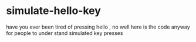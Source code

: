 # simulate-hello-key
have you ever been tired of pressing hello , no well here is  the code anyway for people to under stand simulated key presses
